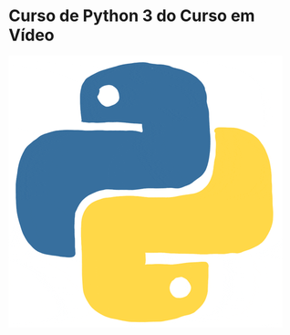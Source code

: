 # Curso de Python 3 do Curso em Vídeo
 
![Gif do Python](https://github.com/RaphaelMolina/Curso_em_video_Python3/blob/master/Python.gif)
